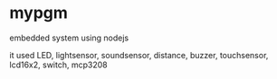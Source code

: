 # mypgm
embedded system using nodejs

it used
LED, lightsensor, soundsensor, distance, buzzer, touchsensor, lcd16x2, switch, mcp3208


